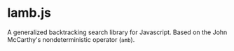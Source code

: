 # lamb.js

A generalized backtracking search library for Javascript. Based on the John McCarthy's nondeterministic operator (`amb`).
